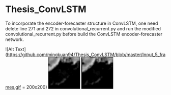 # Thesis_ConvLSTM

To incorporate the encoder-forecaster structure in ConvLSTM, one need delete line 271 and 272 in convolutional_recurrent.py and run the modified convolutional_recurrent.py before build the ConvLSTM encoder-forecaster network.


![Alt Text](https://github.com/mingkuan94/Thesis_ConvLSTM/blob/master/Input_5_frames.gif = 200x200)
![Ground truth](https://github.com/mingkuan94/Thesis_ConvLSTM/blob/master/truth_15_frames.gif)
![ROVER result](https://github.com/mingkuan94/Thesis_ConvLSTM/blob/master/rover_15_frames.gif)
